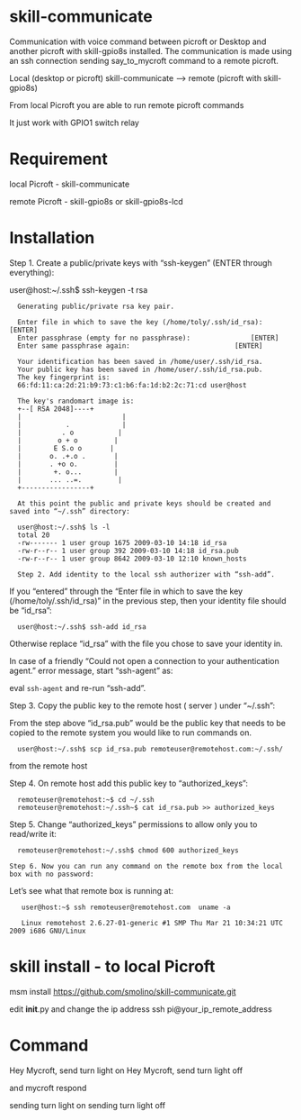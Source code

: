 # skill-communicate

Communication with voice command between picroft or Desktop and another picroft with skill-gpio8s installed.
The communication is made using an ssh connection sending say_to_mycroft command to a remote picroft.

Local (desktop or picroft) skill-communicate --> remote (picroft with skill-gpio8s)

From local Picroft you are able to run remote picroft commands

It just work with GPIO1 switch relay

# Requirement

local Picroft - skill-communicate

remote Picroft - skill-gpio8s or skill-gpio8s-lcd


# Installation


Step 1. Create a public/private keys with “ssh-keygen” (ENTER through everything):

 user@host:~/.ssh$ ssh-keygen -t rsa
 
      Generating public/private rsa key pair.
 
      Enter file in which to save the key (/home/toly/.ssh/id_rsa): 		[ENTER]
      Enter passphrase (empty for no passphrase): 				[ENTER]
      Enter same passphrase again: 							[ENTER]
 
      Your identification has been saved in /home/user/.ssh/id_rsa.
      Your public key has been saved in /home/user/.ssh/id_rsa.pub.
      The key fingerprint is:
      66:fd:11:ca:2d:21:b9:73:c1:b6:fa:1d:b2:2c:71:cd user@host
 
      The key's randomart image is:
      +--[ RSA 2048]----+
      |                         |
      |           .             |
      |          . o           |
      |         o + o         |
      |        E S.o o       |
      |       o. .+.o .       |
      |       . +o o.         |
      |        +. o...        |
      |       ... ..=.         |
      +-----------------+
      
      At this point the public and private keys should be created and saved into “~/.ssh” directory:

      user@host:~/.ssh$ ls -l
      total 20
      -rw------- 1 user group 1675 2009-03-10 14:18 id_rsa
      -rw-r--r-- 1 user group 392 2009-03-10 14:18 id_rsa.pub
      -rw-r--r-- 1 user group 8642 2009-03-10 12:10 known_hosts
      
      Step 2. Add identity to the local ssh authorizer with “ssh-add”.

If you “entered” through the “Enter file in which to save the key (/home/toly/.ssh/id_rsa)” in the previous step, then your identity file should be “id_rsa”:

      user@host:~/.ssh$ ssh-add id_rsa
Otherwise replace “id_rsa” with the file you chose to save your identity in.

In case of a friendly “Could not open a connection to your authentication agent.” error message, start “ssh-agent” as:

eval `ssh-agent`
and re-run “ssh-add”.

Step 3. Copy the public key to the remote host ( server ) under “~/.ssh”:

From the step above “id_rsa.pub” would be the public key that needs to be copied to the remote system you would like to run commands on.

      user@host:~/.ssh$ scp id_rsa.pub remoteuser@remotehost.com:~/.ssh/
from the remote host

Step 4. On remote host add this public key to “authorized_keys”:

      remoteuser@remotehost:~$ cd ~/.ssh
      remoteuser@remotehost:~/.ssh~$ cat id_rsa.pub >> authorized_keys
Step 5. Change “authorized_keys” permissions to allow only you to read/write it:

      remoteuser@remotehost:~/.ssh$ chmod 600 authorized_keys
      
    Step 6. Now you can run any command on the remote box from the local box with no password:

Let’s see what that remote box is running at:

       user@host:~$ ssh remoteuser@remotehost.com  uname -a
 
       Linux remotehost 2.6.27-01-generic #1 SMP Thu Mar 21 10:34:21 UTC 2009 i686 GNU/Linux  
       
# skill install - to local Picroft

msm install https://github.com/smolino/skill-communicate.git

edit __init__.py and change the ip address ssh pi@your_ip_remote_address

# Command

Hey Mycroft, send turn light on
Hey Mycroft, send turn light off

and mycroft respond

sending turn light on
sending turn light off
